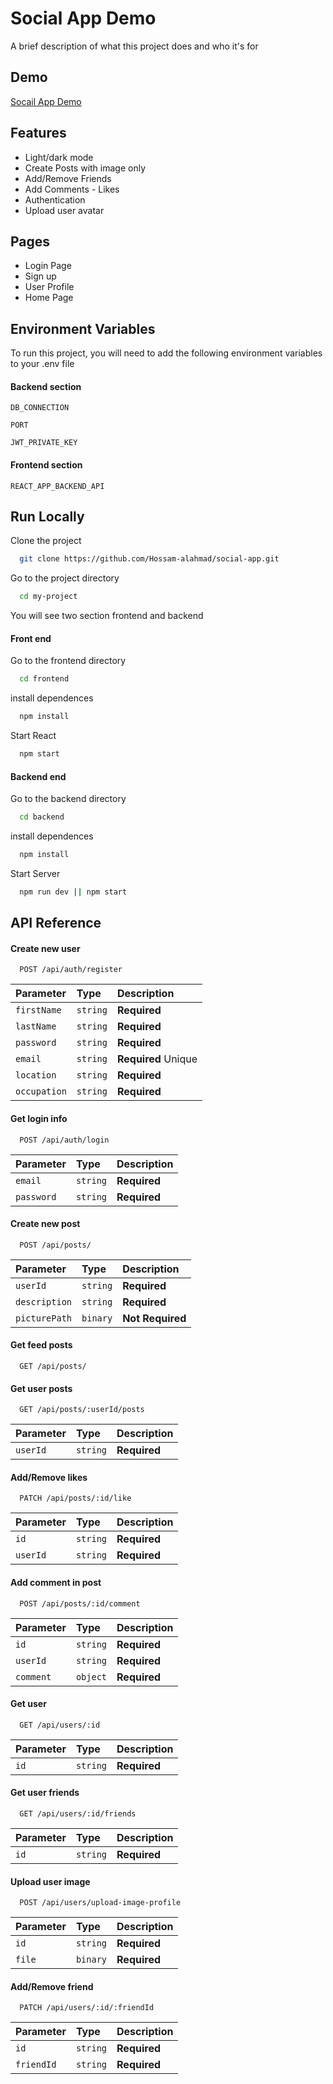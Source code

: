 
# Social App Demo

A brief description of what this project does and who it's for


## Demo

[Socail App Demo](https://social-app-svtv.onrender.com/)


## Features
- Light/dark mode
- Create Posts with image only
- Add/Remove Friends
- Add Comments - Likes
- Authentication
- Upload user avatar
## Pages
- Login Page
- Sign up
- User Profile
- Home Page
## Environment Variables

To run this project, you will need to add the following environment variables to your .env file

#### Backend section

`DB_CONNECTION`

`PORT`

`JWT_PRIVATE_KEY`

#### Frontend section

`REACT_APP_BACKEND_API`
## Run Locally

Clone the project

```bash
  git clone https://github.com/Hossam-alahmad/social-app.git
```

Go to the project directory

```bash
  cd my-project
```

You will see two section frontend and backend


#### Front end

Go to the frontend directory

```bash
  cd frontend
```
install dependences

```bash
  npm install
```
Start React 

```bash
  npm start
```

#### Backend end

Go to the backend directory

```bash
  cd backend
```
install dependences

```bash
  npm install
```
Start Server 

```bash
  npm run dev || npm start
```
## API Reference

#### Create new user

```http
  POST /api/auth/register
```

| Parameter | Type     | Description                |
| :-------- | :------- | :------------------------- |
| `firstName` | `string` | **Required** |
| `lastName` | `string` | **Required** |
| `password` | `string` | **Required** |
| `email` | `string` | **Required** Unique |
| `location` | `string` | **Required** |
| `occupation` | `string` | **Required** |


#### Get login info

```http
  POST /api/auth/login
```

| Parameter | Type     | Description                       |
| :-------- | :------- | :-------------------------------- |
| `email`      | `string` | **Required** |
| `password`      | `string` | **Required**|



#### Create new post

```http
  POST /api/posts/
```

| Parameter | Type     | Description                |
| :-------- | :------- | :------------------------- |
| `userId` | `string` | **Required** |
| `description` | `string` | **Required** |
| `picturePath` | `binary` | **Not Required** |


#### Get feed posts

```http
  GET /api/posts/
```

#### Get user posts

```http
  GET /api/posts/:userId/posts
```

| Parameter | Type     | Description                |
| :-------- | :------- | :------------------------- |
| `userId` | `string` | **Required** |


#### Add/Remove likes

```http
  PATCH /api/posts/:id/like
```

| Parameter | Type     | Description                |
| :-------- | :------- | :------------------------- |
| `id` | `string` | **Required** |
| `userId` | `string` | **Required** |


#### Add comment in post
```http
  POST /api/posts/:id/comment
```

| Parameter | Type     | Description                |
| :-------- | :------- | :------------------------- |
| `id` | `string` | **Required** |
| `userId` | `string` | **Required** |
| `comment` | `object` | **Required** |



#### Get user
```http
  GET /api/users/:id
```

| Parameter | Type     | Description                |
| :-------- | :------- | :------------------------- |
| `id` | `string` | **Required** |

#### Get user friends
```http
  GET /api/users/:id/friends
```
| Parameter | Type     | Description                |
| :-------- | :------- | :------------------------- |
| `id` | `string` | **Required** |

#### Upload user image
```http
  POST /api/users/upload-image-profile
```
| Parameter | Type     | Description                |
| :-------- | :------- | :------------------------- |
| `id` | `string` | **Required** |
| `file` | `binary` | **Required** |


#### Add/Remove friend
```http
  PATCH /api/users/:id/:friendId
```
| Parameter | Type     | Description                |
| :-------- | :------- | :------------------------- |
| `id` | `string` | **Required** |
| `friendId` | `string` | **Required** |
